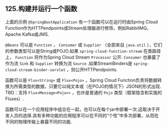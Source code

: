 ## 125.构建并运行一个函数

上面的示例 `@SpringBootApplication` 有一个函数可以在运行时由Spring Cloud Function作为HTTPendpoints或Stream处理器进行修饰，例如RabbitMQ，Apache Kafka或JMS.

`@Beans` 可以是 `Function` ， `Consumer` 或 `Supplier` （全部来自 `java.util` ），它们的参数类型可以是String或POJO.如果 `spring-cloud-function-stream` 在类路径上， `Function` 将作为Spring Cloud Stream  `Processor` 公开.  `Consumer` 也暴露了作为流 `Sink` 和 `Supplier` 转换为流 `Source` .如果StreamBinders是 `spring-cloud-stream-binder-servlet` ，则公开HTTPendpoints.

函数可以是 `Flux<String>` 或 `Flux<Pojo>` ，Spring Cloud Function负责将数据转换为所需类型的数据，只要它以纯文本或（在POJO的情况下）JSON的形式出现. TBD：支持 `Flux<Message<Pojo>>` ，也许是普通的 `Pojo` 类型（框架隐含和实施的Fluxes）.

函数可以在一个应用程序中组合在一起，也可以在每个jar中部署一次.这取决于开发人员的选择.具有多种功能的应用程序可以在不同的“个性”中多次部署，从而在不同的物理传输上暴露不同的功能.
